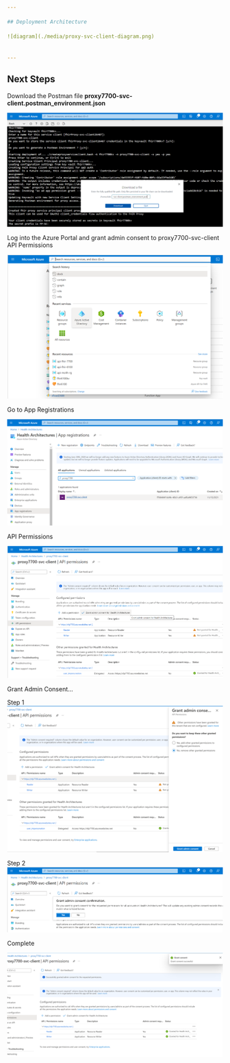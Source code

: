 ```yaml
---

## Deployment Architecture 

![diagram](./media/proxy-svc-client-diagram.png)


---
```


## Next Steps 

Download the Postman file **proxy7700-svc-client.postman_environment.json**

![download](./media/download.png)

Log into the Azure Portal and grant admin consent to proxy7700-svc-client API Permissions

![login](./media/login.png)

Go to App Registrations 

![appreg](./media/appreg.png)

API Permissions 

![api-permissions](./media/api-permissions.png)

Grant Admin Consent...

Step 1
![api-grant](./media/api-grant.png)

Step 2
![api-grant2](./media/api-grant2.png)

Complete 

![complete](./media/complete.png)
